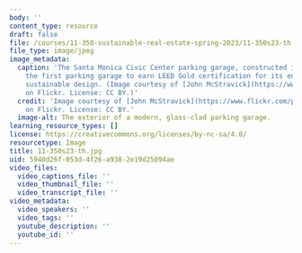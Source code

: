 ```yaml
---
body: ''
content_type: resource
draft: false
file: /courses/11-350-sustainable-real-estate-spring-2023/11-350s23-th.jpg
file_type: image/jpeg
image_metadata:
  caption: 'The Santa Monica Civic Center parking garage, constructed in 2008, was
    the first parking garage to earn LEED Gold certification for its environmentally
    sustainable design. (Image courtesy of [John McStravick](https://www.flickr.com/photos/23860276@N05/4445085357)
    on Flickr. License: CC BY.)'
  credit: 'Image courtesy of [John McStravick](https://www.flickr.com/photos/23860276@N05/4445085357)
    on Flickr. License: CC BY.'
  image-alt: The exterior of a modern, glass-clad parking garage.
learning_resource_types: []
license: https://creativecommons.org/licenses/by-nc-sa/4.0/
resourcetype: Image
title: 11-350s23-th.jpg
uid: 5940d26f-053d-4f26-a938-2e19d25094ae
video_files:
  video_captions_file: ''
  video_thumbnail_file: ''
  video_transcript_file: ''
video_metadata:
  video_speakers: ''
  video_tags: ''
  youtube_description: ''
  youtube_id: ''
---
```

